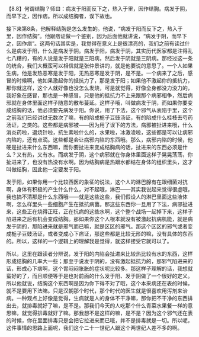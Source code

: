 【8.8】何谓结胸？师曰：病发于阳而反下之，热入于里，因作结胸。病发于阴，而早下之，因作痞。所以成结胸者，误下故也。

接下来第8条，他解释结胸是怎么发生的。他说，“病发于阳而反下之，热入于里，因作结胸”。他跟痞证做一个鉴别，因为后面他就讲说，“病发于阴，而早下之，因作痞”。这两句话其实是，我觉得在意义上是很漂亮的，我们之前有读过什么是病发于阳，什么是病发于阴。病发于阳，病发于阴，其实历代医家都是注得乱七八糟的，有的人说是发于阳就是三阳病，然后发于阴就是三阴病。那经过这一条的统合，我们大概蛮可以相信就是张仲景讲的，就是他要说的意思了。一个人如果生病，他是发热恶寒是发于阳，无热恶寒是发于阴，是不是。一个病来了之后，感冒的时候啊，他如果激起你的抵抗力了，那是发于阳；如果他不激起你的抵抗力，那你就这样，这个人就好像也没怎么发烧，可是就觉得，好像全身都没力没力的，我好象在感冒，那也是一种感冒。只是他的抵抗力不上来跟那个病邪相争，然后病邪就在身体里面这样子随意的散布蔓延。这样子哦，叫做病发于阴，而如果你要变成结胸的话，他必须要先病发于阳。你说，用了下法，这个邪气从表陷于里，这个之前我们已经讲过无数次了嘛，有的陷成栀子豆豉汤证，有的陷成什么桂枝去芍药汤证，之类的。这些都是病邪被——因为用了误下的方法，病邪被扯进来哦，什么消炎药啦，退烧针啦，抗生素啦什么的，水果啦，冰激凌啦，这些都是可以让病邪内陷的，还有点滴。这些都是会让病邪内陷的东西哦。那么，病邪内陷的时候，他硬是扯进来什么东西嘛，而你要扯进来变成结胸病的话，扯进来的东西必须是什么？又有热，又有水。而病发于阴，这个病邪就在你身体里面这样子晃晃荡荡，你扯进来了，也没有热没有水啊。因为结胸病是热跟水都结在身体的组织里头，这才叫做结胸，因此他一定要发于阳。

发于阳，如果你用一个比较西医的象征的说法，这个人的淋巴腺有在跟细菌对抗啊，身体有积极的产生什么什么，对不起哦，淋巴——其实我说起来觉得很虚哦，我也搞不清那是什么东西哦——就是这些这些，我们假设人的淋巴里面这些液体啊，怎么样里头一些细胞产生在抵抗病菌。那这些东西你一旦用了下法，病邪扯进来，这些正在烧得正旺，正在抗病的这些水啊，这个整个战场一起掉下来，这样子陷进来之后有机会变成结胸。那如果你这个人根本就没有被激起抗病机能，就是病发于阴的，那陷进来就是邪气而已嘛，就是区区的邪气。那这个区区的邪气或者变成栀子豆豉汤证，或者变成心下痞证，那这些都是比较无形的嘛，没有具体的东西的。所以，这样的一个逻辑上的理解我是觉得，就这样接受它就可以了。

所以，这里在跟读者分辨说，发于阳的内陷会扯进来比较热比较有水的东西，这样形成结胸的几率大一些；那至于说发于阴的，没有激起抵抗力的，那邪气陷进来的话，形成心下痞啊，这个胃闷闷胀胀的症状呢比较多。那这样子理解的话，我想就蛮好的了，而且顺便等于是也对前面的什么发于阳、发于阴做了一个很好的定义。所以他就说，结胸这个东西啊是因为你下得不对了哦，这个本来病还在表的时候，就不是要用下法嘛。只是汉朝那个时代，那个时代的医生就是很喜欢用泻剂来治病。一种观点上好像是觉得，生病就是人的身体不干净嘛，那你把不干净的东西排出去，就排毒就好了嘛，是不是。那我们今天的人吃那个什么青菜水果餐一样的意思嘛，就觉得排毒就好了嘛。那我想不是这样的嘛，是不是？因为这个邪气还在表的时候，你在里面排毒只是会把它拉进来而已哦，并不是排毒就是一切。所以呢，这件事情的思路上面呢，我们这个二十一世纪人跟这个两世纪人差不多的啊。
